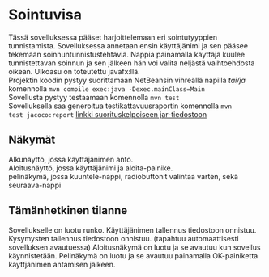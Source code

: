 # Sointuvisa

Tässä sovelluksessa pääset harjoittelemaan eri sointutyyppien tunnistamista. 
Sovelluksessa annetaan ensin käyttäjänimi ja sen pääsee tekemään soinnuntunnistustehtäviä. 
Nappia painamalla käyttäjä kuulee tunnistettavan soinnun ja sen jälkeen hän voi valita neljästä vaihtoehdosta oikean. 
Ulkoasu on toteutettu javafx:llä.<br>
Projektin koodin pystyy suorittamaan NetBeansin vihreällä napilla _tai/ja_ komennolla 
<code>mvn compile exec:java -Dexec.mainClass=Main</code><br>
Sovellusta pystyy testaamaan komennolla <code>mvn test</code><br>
Sovelluksella saa generoitua testikattavuusraportin komennolla <code>mvn test jacoco:report</code>
[linkki suorituskelpoiseen jar-tiedostoon](https://github.com/AnttiHal/ot-harjoitustyo/releases/tag/viikko5)

## Näkymät
Alkunäyttö, jossa käyttäjänimen anto.<br>
Aloitusnäyttö, jossa käyttäjänimi ja aloita-painike. <br>
pelinäkymä, jossa kuuntele-nappi, radiobuttonit valintaa varten, sekä seuraava-nappi



##  Tämänhetkinen tilanne

Sovellukselle on luotu runko. 
Käyttäjänimen tallennus tiedostoon onnistuu.
Kysymysten tallennus tiedostoon onnistuu. (tapahtuu automaattisesti sovelluksen avautuessa)
Aloitusnäkymä on luotu ja se avautuu kun sovellus käynnistetään.
Pelinäkymä on luotu ja se avautuu painamalla OK-painiketta käyttjänimen antamisen jälkeen. 


